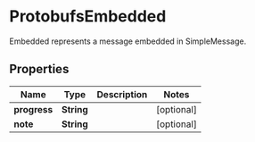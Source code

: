 

# ProtobufsEmbedded

Embedded represents a message embedded in SimpleMessage.
## Properties

Name | Type | Description | Notes
------------ | ------------- | ------------- | -------------
**progress** | **String** |  |  [optional]
**note** | **String** |  |  [optional]



